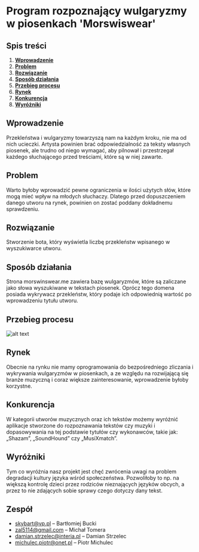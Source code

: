 # Program rozpoznający wulgaryzmy w piosenkach 'Morswiswear'
## Spis treści
1. **[Wprowadzenie](https://github.com/MorswinyIT/Morswinswear#wprowadzenie)**
2. **[Problem](https://github.com/MorswinyIT/Morswinswear#problem)**
3. **[Rozwiązanie](https://github.com/MorswinyIT/Morswinswear#rozwi%C4%85zanie)**
4. **[Sposób działania](https://github.com/MorswinyIT/Morswinswear#spos%C3%B3b-dzia%C5%82ania)**
5. **[Przebieg procesu](https://github.com/MorswinyIT/Morswinswear#przebieg-procesu)**
6. **[Rynek](https://github.com/MorswinyIT/Morswinswear#rynek)**
7. **[Konkurencja](https://github.com/MorswinyIT/Morswinswear#konkurencja)**
8. **[Wyróżniki](https://github.com/MorswinyIT/Morswinswear#wyr%C3%B3%C5%BCniki)**
## Wprowadzenie
Przekleństwa i wulgaryzmy towarzyszą nam na każdym kroku, nie ma od nich ucieczki. Artysta powinien brać odpowiedzialność za teksty własnych piosenek, ale trudno od niego wymagać, aby pilnował i przestrzegał każdego słuchającego przed treściami, które są w niej zawarte.
## Problem
Warto byłoby wprowadzić pewne ograniczenia w ilości użytych słów, które mogą mieć wpływ na młodych słuchaczy. Dlatego przed dopuszczeniem danego utworu na rynek, powinien on zostać poddany dokładnemu sprawdzeniu.
## Rozwiązanie
Stworzenie bota, który wyświetla liczbę przekleństw wpisanego w wyszukiwarce utworu.
## Sposób działania
Strona morswinswear.me zawiera bazę wulgaryzmów, które są zaliczane jako słowa wyszukiwane w tekstach piosenek. Oprócz tego domena posiada wykrywacz przekleństw, który podaje ich odpowiednią wartość po wprowadzeniu tytułu utworu.
## Przebieg procesu
![alt text](https://photos.app.goo.gl/xPMcGLDgdZRKGaff7)
## Rynek
Obecnie na rynku nie mamy oprogramowania do bezpośredniego zliczania i wykrywania wulgaryzmów w piosenkach, a ze względu na rozwijającą się branże muzyczną i coraz większe zainteresowanie, wprowadzenie byłoby korzystne. 
## Konkurencja
W kategorii utworów muzycznych oraz ich tekstów możemy wyróżnić aplikacje stworzone do rozpoznawania tekstów czy muzyki i dopasowywania na tej podstawie tytułów czy wykonawców, takie jak: „Shazam”, „SoundHound” czy „MusiXmatch”.
## Wyróżniki
Tym co wyróżnia nasz projekt jest chęć zwrócenia uwagi na problem degradacji kultury języka wśród społeczeństwa. Pozwoliłoby to np. na większą kontrolę dzieci przez rodziców nieznających języków obcych, a przez to nie zdających sobie sprawy czego dotyczy dany tekst. 
## Zespół
* skybart@vp.pl – Bartłomiej Bucki
* zal5114@gmail.com – Michał Tomera
* damian.strzelec@interia.pl – Damian Strzelec
* michulec.piotr@onet.pl – Piotr Michulec
